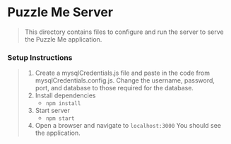 # Puzzle Me Server

> This directory contains files to configure and run the server to serve the Puzzle Me application.

### Setup Instructions

> 1. Create a mysqlCredentials.js file and paste in the code from mysqlCredentials.config.js. Change the username, password, port, and database to those required for the database.
> 1. Install dependencies
>    - `npm install`
> 1. Start server
  >    - `npm start`
> 1. Open a browser and navigate to `localhost:3000` You should see the application.

